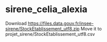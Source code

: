 # sirene_celia_alexia

Download https://files.data.gouv.fr/insee-sirene/StockEtablissement_utf8.zip
Move it to projet_sirene/StockEtablissement_utf8.csv
